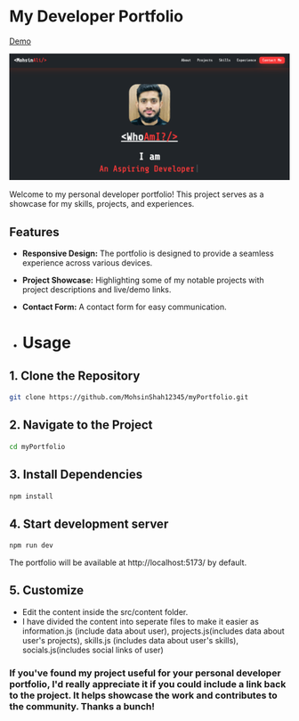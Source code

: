 # My Developer Portfolio

[Demo](https://mohsinali-dev.vercel.app/)

![image](./public/demo/demoImg.png)

Welcome to my personal developer portfolio! This project serves as a showcase for my skills, projects, and experiences.

## Features

- **Responsive Design:** The portfolio is designed to provide a seamless experience across various devices.

- **Project Showcase:** Highlighting some of my notable projects with project descriptions and live/demo links.

- **Contact Form:** A contact form for easy communication.

- # Usage

## 1. Clone the Repository

```bash
git clone https://github.com/MohsinShah12345/myPortfolio.git
```

## 2. Navigate to the Project

```bash
cd myPortfolio
```

## 3. Install Dependencies

```bash
npm install
```

## 4. Start development server

```bash
npm run dev
```

The portfolio will be available at http://localhost:5173/ by default.

## 5. Customize

- Edit the content inside the src/content folder.
- I have divided the content into seperate files to make it easier as information.js (include data about user), projects.js(includes data about user's projects), skills.js (includes data about user's skills), socials.js(includes social links of user)

### If you've found my project useful for your personal developer portfolio, I'd really appreciate it if you could include a link back to the project. It helps showcase the work and contributes to the community. Thanks a bunch!
